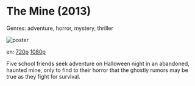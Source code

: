 # The Mine (2013)

Genres: adventure, horror, mystery, thriller

![poster](http://image.tmdb.org/t/p/w500/rHhTN8U02puLXp40ikUMym5RP9m.jpg)

en:
  [720p](magnet:?xt=urn:btih:6C2F97DF7C221A780898A4AF7D6A98DB599258D8&tr=udp://glotorrents.pw:6969/announce&tr=udp://tracker.opentrackr.org:1337/announce&tr=udp://torrent.gresille.org:80/announce&tr=udp://tracker.openbittorrent.com:80&tr=udp://tracker.coppersurfer.tk:6969&tr=udp://tracker.leechers-paradise.org:6969&tr=udp://p4p.arenabg.ch:1337&tr=udp://tracker.internetwarriors.net:1337)
  [1080p](magnet:?xt=urn:btih:86881BAF8BF630E32AB693A9944B8CCA08A76AAD&tr=udp://glotorrents.pw:6969/announce&tr=udp://tracker.opentrackr.org:1337/announce&tr=udp://torrent.gresille.org:80/announce&tr=udp://tracker.openbittorrent.com:80&tr=udp://tracker.coppersurfer.tk:6969&tr=udp://tracker.leechers-paradise.org:6969&tr=udp://p4p.arenabg.ch:1337&tr=udp://tracker.internetwarriors.net:1337)
  


Five school friends seek adventure on Halloween night in an abandoned, haunted mine, only to find to their horror that the ghostly rumors may be true as they fight for survival.